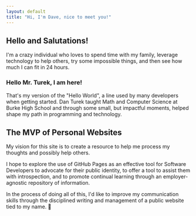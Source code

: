 ```yaml
---
layout: default
title: "Hi, I'm Dave, nice to meet you!"
---
```


## Hello and Salutations!

I'm a crazy individual who loves to spend time with my family, leverage technology to help others, try some impossible things, and then see how much I can fit in 24 hours.

### Hello Mr. Turek, I am here!

That's my version of the "Hello World", a line used by many developers when getting started. Dan Turek taught Math and Computer Science at Burke High School and through some small, but impactful moments, helped shape my path in programming and technology.

## The MVP of Personal Websites

My vision for this site is to create a resource to help me process my thoughts and possibly help others.

I hope to explore the use of GitHub Pages as an effective tool for Software Developers to advocate for their public identity, to offer a tool to assist them with introspection, and to promote continual learning through an employer-agnostic repository of information.

In the process of doing all of this, I'd like to improve my communication skills through the disciplined writing and management of a public website tied to my name. 😬
